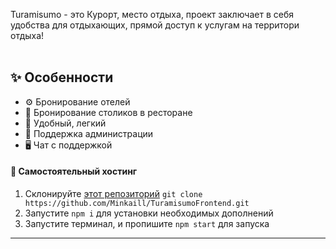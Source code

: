 Turamisumo - это Курорт, место отдыха, проект заключает в себя удобства для отдыхающих, прямой доступ к услугам на территори отдыха!
<br><br>


## ✨ Особенности
 - ⚙️ Бронирование отелей
 - 🌆 Бронирование столиков в ресторане
 - 📝 Удобный, легкий
 - 💯 Поддержка администрации
 - 🖥 Чат с поддержкой

#### 🤖 Самостоятельный хостинг 
1. Склонируйте [этот репозиторий](https://github.com/Minkaill/TuramisumoFrontend.git) `git clone https://github.com/Minkaill/TuramisumoFrontend.git`
2. Запустите `npm i` для установки необходимых дополнений
3. Запустите терминал, и пропишите `npm start` для запуска
---
